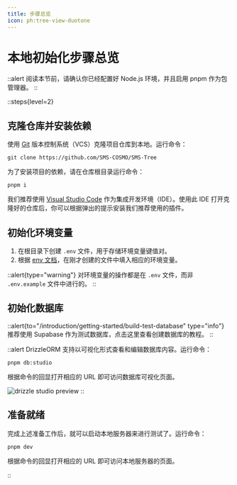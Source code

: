 ```yaml
---
title: 步骤总览
icon: ph:tree-view-duotone
---
```


# 本地初始化步骤总览

::alert
阅读本节前，请确认你已经配置好 Node.js 环境，并且启用 pnpm 作为包管理器。
::

::steps{level=2}

## 克隆仓库并安装依赖

使用 [Git](https://git-scm.com/) 版本控制系统（VCS）克隆项目仓库到本地。运行命令：

```shell
git clone https://github.com/SMS-COSMO/SMS-Tree
```

为了安装项目的依赖，请在仓库根目录运行命令：

```shell
pnpm i
```

我们推荐使用 [Visual Studio Code](https://code.visualstudio.com/) 作为集成开发环境（IDE）。使用此 IDE 打开克隆好的仓库后，你可以根据弹出的提示安装我们推荐使用的插件。

## 初始化环境变量

1. 在根目录下创建 `.env` 文件，用于存储环境变量键值对。
2. 根据 [env 文档](/introduction/getting-started/env)，在刚才创建的文件中填入相应的环境变量。

::alert{type="warning"}
对环境变量的操作都是在 `.env` 文件，而非 `.env.example` 文件中进行的。
::

## 初始化数据库

::alert{to="/introduction/getting-started/build-test-database" type="info"}
  推荐使用 Supabase 作为测试数据库，点击这里查看创建数据库的教程。
::

::alert
DrizzleORM 支持以可视化形式查看和编辑数据库内容。运行命令：

```shell
pnpm db:studio
```

根据命令的回显打开相应的 URL 即可访问数据库可视化页面。

![drizzle studio preview](/drizzle-studio-preview.png)
::

## 准备就绪

完成上述准备工作后，就可以启动本地服务器来进行测试了。运行命令：

```shell
pnpm dev
```

根据命令的回显打开相应的 URL 即可访问本地服务器的页面。

::
